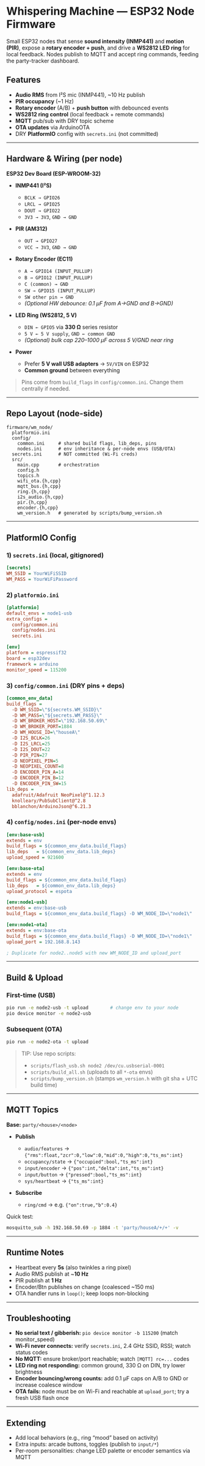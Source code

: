 # Whispering Machine — ESP32 Node Firmware

Small ESP32 nodes that sense **sound intensity (INMP441)** and **motion (PIR)**, expose a **rotary encoder + push**, and drive a **WS2812 LED ring** for local feedback. Nodes publish to MQTT and accept ring commands, feeding the party-tracker dashboard.

## Features

* **Audio RMS** from I²S mic (INMP441), ~10 Hz publish
* **PIR occupancy** (~1 Hz)
* **Rotary encoder** (A/B) + **push button** with debounced events
* **WS2812 ring control** (local feedback + remote commands)
* **MQTT** pub/sub with DRY topic scheme
* **OTA updates** via ArduinoOTA
* DRY **PlatformIO** config with `secrets.ini` (not committed)

---

## Hardware & Wiring (per node)

**ESP32 Dev Board (ESP-WROOM-32)**

* **INMP441 (I²S)**

  * `BCLK → GPIO26`
  * `LRCL → GPIO25`
  * `DOUT → GPIO22`
  * `3V3 → 3V3`, `GND → GND`

* **PIR (AM312)**

  * `OUT → GPIO27`
  * `VCC → 3V3`, `GND → GND`

* **Rotary Encoder (EC11)**

  * `A → GPIO14 (INPUT_PULLUP)`
  * `B → GPIO12 (INPUT_PULLUP)`
  * `C (common) → GND`
  * `SW → GPIO15 (INPUT_PULLUP)`
  * `SW other pin → GND`
  * *(Optional HW debounce: 0.1 µF from A→GND and B→GND)*

* **LED Ring (WS2812, 5 V)**

  * `DIN ← GPIO5` via **330 Ω** series resistor
  * `5 V ← 5 V supply`, `GND ← common GND`
  * *(Optional) bulk cap 220–1000 µF across 5 V/GND near ring*

* **Power**

  * Prefer **5 V wall USB adapters** → `5V/VIN` on ESP32
  * **Common ground** between everything

> Pins come from `build_flags` in `config/common.ini`. Change them centrally if needed.

---

## Repo Layout (node-side)

```
firmware/wm_node/
  platformio.ini
  config/
    common.ini     # shared build flags, lib_deps, pins
    nodes.ini      # env inheritance & per-node envs (USB/OTA)
  secrets.ini      # NOT committed (Wi-Fi creds)
  src/
    main.cpp       # orchestration
    config.h
    topics.h
    wifi_ota.{h,cpp}
    mqtt_bus.{h,cpp}
    ring.{h,cpp}
    i2s_audio.{h,cpp}
    pir.{h,cpp}
    encoder.{h,cpp}
    wm_version.h   # generated by scripts/bump_version.sh
```

---

## PlatformIO Config

### 1) `secrets.ini` (local, gitignored)

```ini
[secrets]
WM_SSID = YourWiFiSSID
WM_PASS = YourWiFiPassword
```

### 2) `platformio.ini`

```ini
[platformio]
default_envs = node1-usb
extra_configs =
  config/common.ini
  config/nodes.ini
  secrets.ini

[env]
platform = espressif32
board = esp32dev
framework = arduino
monitor_speed = 115200
```

### 3) `config/common.ini` (DRY pins + deps)

```ini
[common_env_data]
build_flags =
  -D WM_SSID=\"${secrets.WM_SSID}\"
  -D WM_PASS=\"${secrets.WM_PASS}\"
  -D WM_BROKER_HOST=\"192.168.50.69\"
  -D WM_BROKER_PORT=1884
  -D WM_HOUSE_ID=\"houseA\"
  -D I2S_BCLK=26
  -D I2S_LRCL=25
  -D I2S_DOUT=22
  -D PIR_PIN=27
  -D NEOPIXEL_PIN=5
  -D NEOPIXEL_COUNT=8
  -D ENCODER_PIN_A=14
  -D ENCODER_PIN_B=12
  -D ENCODER_PIN_SW=15
lib_deps =
  adafruit/Adafruit NeoPixel@^1.12.3
  knolleary/PubSubClient@^2.8
  bblanchon/ArduinoJson@^6.21.3
```

### 4) `config/nodes.ini` (per-node envs)

```ini
[env:base-usb]
extends = env
build_flags = ${common_env_data.build_flags}
lib_deps   = ${common_env_data.lib_deps}
upload_speed = 921600

[env:base-ota]
extends = env
build_flags = ${common_env_data.build_flags}
lib_deps   = ${common_env_data.lib_deps}
upload_protocol = espota

[env:node1-usb]
extends = env:base-usb
build_flags = ${common_env_data.build_flags} -D WM_NODE_ID=\"node1\"

[env:node1-ota]
extends = env:base-ota
build_flags = ${common_env_data.build_flags} -D WM_NODE_ID=\"node1\"
upload_port = 192.168.8.143

; Duplicate for node2..node5 with new WM_NODE_ID and upload_port
```

---

## Build & Upload

### First-time (USB)

```bash
pio run -e node2-usb -t upload        # change env to your node
pio device monitor -e node2-usb
```

### Subsequent (OTA)

```bash
pio run -e node2-ota -t upload
```

> TIP: Use repo scripts:
>
> * `scripts/flash_usb.sh node2 /dev/cu.usbserial-0001`
> * `scripts/build_all.sh` (uploads to all `*-ota` envs)
> * `scripts/bump_version.sh` (stamps `wm_version.h` with git sha + UTC build time)

---

## MQTT Topics

**Base:** `party/<house>/<node>`

* **Publish**

  * `audio/features` → `{"rms":float,"zcr":0,"low":0,"mid":0,"high":0,"ts_ms":int}`
  * `occupancy/state` → `{"occupied":bool,"ts_ms":int}`
  * `input/encoder` → `{"pos":int,"delta":int,"ts_ms":int}`
  * `input/button` → `{"pressed":bool,"ts_ms":int}`
  * `sys/heartbeat` → `{"ts_ms":int}`

* **Subscribe**

  * `ring/cmd` → e.g. `{"on":true,"b":0.4}`

Quick test:

```bash
mosquitto_sub -h 192.168.50.69 -p 1884 -t 'party/houseA/+/+' -v
```

---

## Runtime Notes

* Heartbeat every **5s** (also twinkles a ring pixel)
* Audio RMS publish at ~**10 Hz**
* PIR publish at **1 Hz**
* Encoder/Btn publishes on change (coalesced ~150 ms)
* OTA handler runs in `loop()`; keep loops non-blocking

---

## Troubleshooting

* **No serial text / gibberish:** `pio device monitor -b 115200` (match monitor_speed)
* **Wi-Fi never connects:** verify `secrets.ini`, 2.4 GHz SSID, RSSI; watch status codes
* **No MQTT:** ensure broker/port reachable; watch `[MQTT] rc=...` codes
* **LED ring not responding:** common ground, 330 Ω on DIN, try lower brightness
* **Encoder bouncing/wrong counts:** add 0.1 µF caps on A/B to GND or increase coalesce window
* **OTA fails:** node must be on Wi-Fi and reachable at `upload_port`; try a fresh USB flash once

---

## Extending

* Add local behaviors (e.g., ring “mood” based on activity)
* Extra inputs: arcade buttons, toggles (publish to `input/*`)
* Per-room personalities: change LED palette or encoder semantics via MQTT
